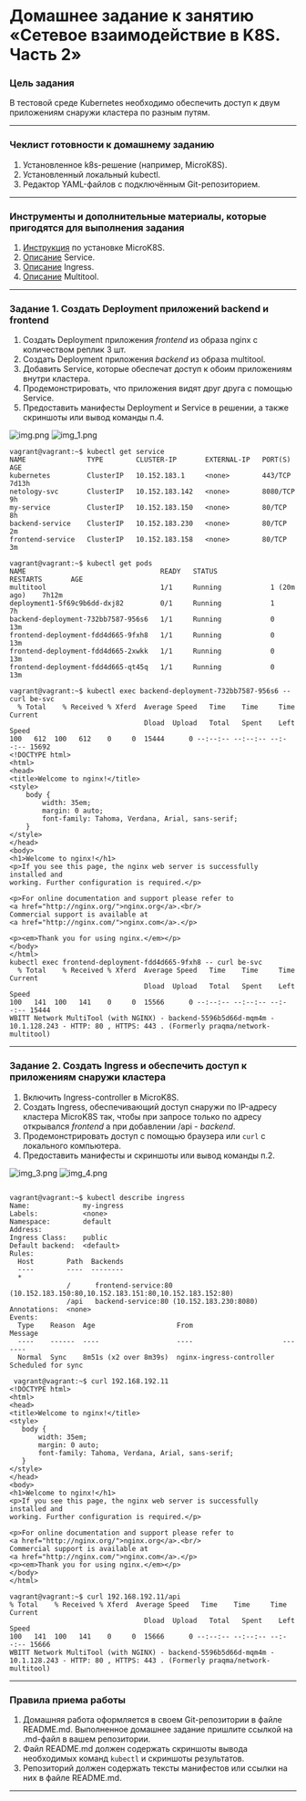 # Домашнее задание к занятию «Сетевое взаимодействие в K8S. Часть 2»

### Цель задания

В тестовой среде Kubernetes необходимо обеспечить доступ к двум приложениям снаружи кластера по разным путям.

------

### Чеклист готовности к домашнему заданию

1. Установленное k8s-решение (например, MicroK8S).
2. Установленный локальный kubectl.
3. Редактор YAML-файлов с подключённым Git-репозиторием.

------

### Инструменты и дополнительные материалы, которые пригодятся для выполнения задания

1. [Инструкция](https://microk8s.io/docs/getting-started) по установке MicroK8S.
2. [Описание](https://kubernetes.io/docs/concepts/services-networking/service/) Service.
3. [Описание](https://kubernetes.io/docs/concepts/services-networking/ingress/) Ingress.
4. [Описание](https://github.com/wbitt/Network-MultiTool) Multitool.

------

### Задание 1. Создать Deployment приложений backend и frontend

1. Создать Deployment приложения _frontend_ из образа nginx с количеством реплик 3 шт.
2. Создать Deployment приложения _backend_ из образа multitool. 
3. Добавить Service, которые обеспечат доступ к обоим приложениям внутри кластера. 
4. Продемонстрировать, что приложения видят друг друга с помощью Service.
5. Предоставить манифесты Deployment и Service в решении, а также скриншоты или вывод команды п.4.


![img.png](img.png)
![img_1.png](img_1.png)
```
vagrant@vagrant:~$ kubectl get service
NAME               TYPE        CLUSTER-IP       EXTERNAL-IP   PORT(S)    AGE
kubernetes         ClusterIP   10.152.183.1     <none>        443/TCP    7d13h
netology-svc       ClusterIP   10.152.183.142   <none>        8080/TCP   9h
my-service         ClusterIP   10.152.183.150   <none>        80/TCP     8h
backend-service    ClusterIP   10.152.183.230   <none>        80/TCP     2m
frontend-service   ClusterIP   10.152.183.158   <none>        80/TCP     3m
```
```
vagrant@vagrant:~$ kubectl get pods
NAME                                 READY   STATUS             RESTARTS       AGE
multitool                            1/1     Running            1 (20m ago)    7h12m
deployment1-5f69c9b6dd-dxj82         0/1     Running            1              7h
backend-deployment-732bb7587-956s6   1/1     Running            0              13m
frontend-deployment-fdd4d665-9fxh8   1/1     Running            0              13m
frontend-deployment-fdd4d665-2xwkk   1/1     Running            0              13m
frontend-deployment-fdd4d665-qt45q   1/1     Running            0              13m
```
```
vagrant@vagrant:~$ kubectl exec backend-deployment-732bb7587-956s6 -- curl be-svc
  % Total    % Received % Xferd  Average Speed   Time    Time     Time  Current
                                 Dload  Upload   Total   Spent    Left  Speed
100   612  100   612    0     0  15444      0 --:--:-- --:--:-- --:--:-- 15692
<!DOCTYPE html>
<html>
<head>
<title>Welcome to nginx!</title>
<style>
    body {
        width: 35em;
        margin: 0 auto;
        font-family: Tahoma, Verdana, Arial, sans-serif;
    }
</style>
</head>
<body>
<h1>Welcome to nginx!</h1>
<p>If you see this page, the nginx web server is successfully installed and
working. Further configuration is required.</p>

<p>For online documentation and support please refer to
<a href="http://nginx.org/">nginx.org</a>.<br/>
Commercial support is available at
<a href="http://nginx.com/">nginx.com</a>.</p>

<p><em>Thank you for using nginx.</em></p>
</body>
</html>
kubectl exec frontend-deployment-fdd4d665-9fxh8 -- curl be-svc
  % Total    % Received % Xferd  Average Speed   Time    Time     Time  Current
                                 Dload  Upload   Total   Spent    Left  Speed
100   141  100   141    0     0  15566      0 --:--:-- --:--:-- --:--:-- 15444
WBITT Network MultiTool (with NGINX) - backend-5596b5d66d-mqm4m - 10.1.128.243 - HTTP: 80 , HTTPS: 443 . (Formerly praqma/network-multitool)
```
------

### Задание 2. Создать Ingress и обеспечить доступ к приложениям снаружи кластера

1. Включить Ingress-controller в MicroK8S.
2. Создать Ingress, обеспечивающий доступ снаружи по IP-адресу кластера MicroK8S так, чтобы при запросе только по адресу открывался _frontend_ а при добавлении /api - _backend_.
3. Продемонстрировать доступ с помощью браузера или `curl` с локального компьютера.
4. Предоставить манифесты и скриншоты или вывод команды п.2.


![img_3.png](img_3.png)
![img_4.png](img_4.png)
```

vagrant@vagrant:~$ kubectl describe ingress
Name:             my-ingress
Labels:           <none>
Namespace:        default
Address:
Ingress Class:    public
Default backend:  <default>
Rules:
  Host        Path  Backends
  ----        ----  --------
  *
              /      frontend-service:80 (10.152.183.150:80,10.152.183.151:80,10.152.183.152:80)
              /api   backend-service:80 (10.152.183.230:8080)
Annotations:  <none>
Events:
  Type    Reason  Age                    From                      Message
  ----    ------  ----                   ----                      -------
  Normal  Sync    8m51s (x2 over 8m39s)  nginx-ingress-controller  Scheduled for sync
```

 ``` 
  vagrant@vagrant:~$ curl 192.168.192.11
<!DOCTYPE html>
<html>
<head>
<title>Welcome to nginx!</title>
<style>
    body {
        width: 35em;
        margin: 0 auto;
        font-family: Tahoma, Verdana, Arial, sans-serif;
    }
</style>
</head>
<body>
<h1>Welcome to nginx!</h1>
<p>If you see this page, the nginx web server is successfully installed and
working. Further configuration is required.</p>

<p>For online documentation and support please refer to
<a href="http://nginx.org/">nginx.org</a>.<br/>
Commercial support is available at
<a href="http://nginx.com/">nginx.com</a>.</p>
<p><em>Thank you for using nginx.</em></p>
</body>
</html>
```
```
vagrant@vagrant:~$ curl 192.168.192.11/api
% Total    % Received % Xferd  Average Speed   Time    Time     Time  Current
                                 Dload  Upload   Total   Spent    Left  Speed
100   141  100   141    0     0  15666      0 --:--:-- --:--:-- --:--:-- 15666
WBITT Network MultiTool (with NGINX) - backend-5596b5d66d-mqm4m - 10.1.128.243 - HTTP: 80 , HTTPS: 443 . (Formerly praqma/network-multitool)
```
------

### Правила приема работы

1. Домашняя работа оформляется в своем Git-репозитории в файле README.md. Выполненное домашнее задание пришлите ссылкой на .md-файл в вашем репозитории.
2. Файл README.md должен содержать скриншоты вывода необходимых команд `kubectl` и скриншоты результатов.
3. Репозиторий должен содержать тексты манифестов или ссылки на них в файле README.md.

------
